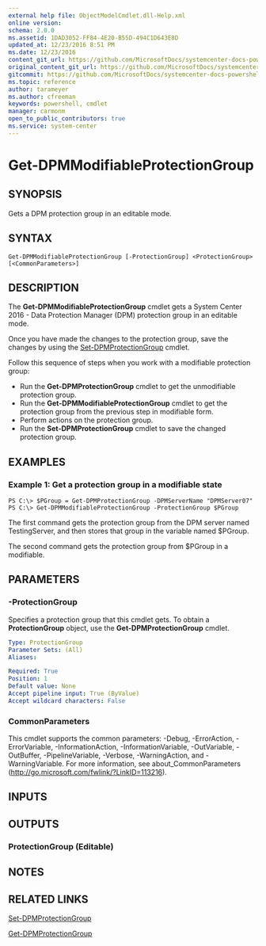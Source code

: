 ```yaml
---
external help file: ObjectModelCmdlet.dll-Help.xml
online version: 
schema: 2.0.0
ms.assetid: 1DAD3052-FF84-4E20-B55D-494C1D643E8D
updated_at: 12/23/2016 8:51 PM
ms.date: 12/23/2016
content_git_url: https://github.com/MicrosoftDocs/systemcenter-docs-powershell/blob/live/systemcenter-cmdlets/SystemCenter2016/DataProtectionManager/vlatest/Get-DPMModifiableProtectionGroup.md
original_content_git_url: https://github.com/MicrosoftDocs/systemcenter-docs-powershell/blob/live/systemcenter-cmdlets/SystemCenter2016/DataProtectionManager/vlatest/Get-DPMModifiableProtectionGroup.md
gitcommit: https://github.com/MicrosoftDocs/systemcenter-docs-powershell/blob/66515d87034fb4944dd2b7035563d20b1b00d010/systemcenter-cmdlets/SystemCenter2016/DataProtectionManager/vlatest/Get-DPMModifiableProtectionGroup.md
ms.topic: reference
author: tarameyer
ms.author: cfreeman
keywords: powershell, cmdlet
manager: carmonm
open_to_public_contributors: true
ms.service: system-center
---
```


# Get-DPMModifiableProtectionGroup

## SYNOPSIS
Gets a DPM protection group in an editable mode.

## SYNTAX

```
Get-DPMModifiableProtectionGroup [-ProtectionGroup] <ProtectionGroup> [<CommonParameters>]
```

## DESCRIPTION
The **Get-DPMModifiableProtectionGroup** cmdlet gets a System Center 2016 - Data Protection Manager (DPM) protection group in an editable mode.

Once you have made the changes to the protection group, save the changes by using the [Set-DPMProtectionGroup](./Set-DPMProtectionGroup.md) cmdlet.

Follow this sequence of steps when you work with a modifiable protection group:

- Run the **Get-DPMProtectionGroup** cmdlet to get the unmodifiable protection group.
- Run the **Get-DPMModifiableProtectionGroup** cmdlet to get the protection group from the previous step in modifiable form.
- Perform actions on the protection group.
- Run the **Set-DPMProtectionGroup** cmdlet to save the changed protection group.

## EXAMPLES

### Example 1: Get a protection group in a modifiable state
```
PS C:\> $PGroup = Get-DPMProtectionGroup -DPMServerName "DPMServer07"
PS C:\> Get-DPMModifiableProtectionGroup -ProtectionGroup $PGroup
```

The first command gets the protection group from the DPM server named TestingServer, and then stores that group in the variable named $PGroup.

The second command gets the protection group from $PGroup in a modifiable.

## PARAMETERS

### -ProtectionGroup
Specifies a protection group that this cmdlet gets.
To obtain a **ProtectionGroup** object, use the **Get-DPMProtectionGroup** cmdlet.

```yaml
Type: ProtectionGroup
Parameter Sets: (All)
Aliases: 

Required: True
Position: 1
Default value: None
Accept pipeline input: True (ByValue)
Accept wildcard characters: False
```

### CommonParameters
This cmdlet supports the common parameters: -Debug, -ErrorAction, -ErrorVariable, -InformationAction, -InformationVariable, -OutVariable, -OutBuffer, -PipelineVariable, -Verbose, -WarningAction, and -WarningVariable. For more information, see about_CommonParameters (http://go.microsoft.com/fwlink/?LinkID=113216).

## INPUTS

## OUTPUTS

### ProtectionGroup (Editable)

## NOTES

## RELATED LINKS

[Set-DPMProtectionGroup](xref:SystemCenter2016/DataProtectionManager/vlatest/Set-DPMProtectionGroup.md)

[Get-DPMProtectionGroup](xref:SystemCenter2016/DataProtectionManager/vlatest/Get-DPMProtectionGroup.md)
